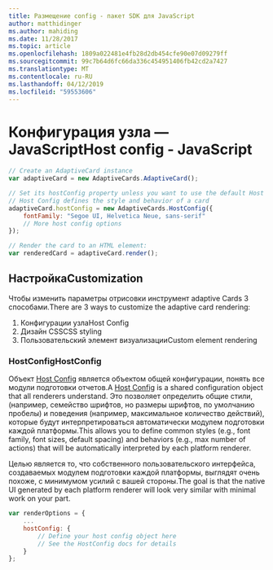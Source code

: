 ```yaml
---
title: Размещение config - пакет SDK для JavaScript
author: matthidinger
ms.author: mahiding
ms.date: 11/28/2017
ms.topic: article
ms.openlocfilehash: 1809a022481e4fb28d2db454cfe90e07d09279ff
ms.sourcegitcommit: 99c7b64d6fc66da336c454951406fb42cd2a7427
ms.translationtype: MT
ms.contentlocale: ru-RU
ms.lasthandoff: 04/12/2019
ms.locfileid: "59553606"
---
```

# <a name="host-config---javascript"></a><span data-ttu-id="166fe-102">Конфигурация узла — JavaScript</span><span class="sxs-lookup"><span data-stu-id="166fe-102">Host config - JavaScript</span></span>

```js
// Create an AdaptiveCard instance
var adaptiveCard = new AdaptiveCards.AdaptiveCard();

// Set its hostConfig property unless you want to use the default Host Config
// Host Config defines the style and behavior of a card
adaptiveCard.hostConfig = new AdaptiveCards.HostConfig({
    fontFamily: "Segoe UI, Helvetica Neue, sans-serif"
    // More host config options
});

// Render the card to an HTML element:
var renderedCard = adaptiveCard.render();
```

## <a name="customization"></a><span data-ttu-id="166fe-103">Настройка</span><span class="sxs-lookup"><span data-stu-id="166fe-103">Customization</span></span>

<span data-ttu-id="166fe-104">Чтобы изменить параметры отрисовки инструмент adaptive Cards 3 способами.</span><span class="sxs-lookup"><span data-stu-id="166fe-104">There are 3 ways to customize the adaptive card rendering:</span></span> 
1. <span data-ttu-id="166fe-105">Конфигурации узла</span><span class="sxs-lookup"><span data-stu-id="166fe-105">Host Config</span></span>
2. <span data-ttu-id="166fe-106">Дизайн CSS</span><span class="sxs-lookup"><span data-stu-id="166fe-106">CSS styling</span></span>
3. <span data-ttu-id="166fe-107">Пользовательский элемент визуализации</span><span class="sxs-lookup"><span data-stu-id="166fe-107">Custom element rendering</span></span>

### <a name="hostconfig"></a><span data-ttu-id="166fe-108">HostConfig</span><span class="sxs-lookup"><span data-stu-id="166fe-108">HostConfig</span></span> 

<span data-ttu-id="166fe-109">Объект [Host Config](../../../rendering-cards/host-config.md) является объектом общей конфигурации, понять все модули подготовки отчетов.</span><span class="sxs-lookup"><span data-stu-id="166fe-109">A [Host Config](../../../rendering-cards/host-config.md) is a shared configuration object that all renderers understand.</span></span> <span data-ttu-id="166fe-110">Это позволяет определить общие стили, (например, семейство шрифтов, но размеры шрифтов, по умолчанию пробелы) и поведения (например, максимальное количество действий), которые будут интерпретироваться автоматически модулем подготовки каждой платформы.</span><span class="sxs-lookup"><span data-stu-id="166fe-110">This allows you to define common styles (e.g., font family, font sizes, default spacing) and behaviors (e.g., max number of actions) that will be automatically interpreted by each platform renderer.</span></span> 

<span data-ttu-id="166fe-111">Целью является то, что собственного пользовательского интерфейса, создаваемых модулем подготовки каждой платформы, выглядят очень похоже, с минимумом усилий с вашей стороны.</span><span class="sxs-lookup"><span data-stu-id="166fe-111">The goal is that the native UI generated by each platform renderer will look very similar with minimal work on your part.</span></span>

```javascript
var renderOptions = {
    ...
    hostConfig: {
        // Define your host config object here
        // See the HostConfig docs for details
    }
};
```